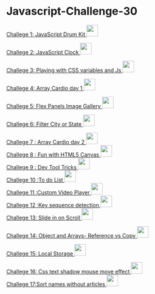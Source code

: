 # Javascript-Challenge-30

<a href="https://github.com/Anafruiz/Javascript-Challenge-30/tree/master/Challenge%201"> Challege 1: JavaScript Drum Kit <img src="https://img.icons8.com/ios/50/000000/drum-set.png" width="30" height="30"/> </a>   

<a href="https://github.com/Anafruiz/Javascript-Challenge-30/tree/master/Challenge%202"> Challege 2: JavaScript Clock  <img src="https://img.icons8.com/pastel-glyph/64/000000/clock--v1.png" width="30" height="30"/></a>  

<a href="https://github.com/Anafruiz/Javascript-Challenge-30/tree/master/Challenge%203"> Challege 3: Playing with CSS variables and Js <img src="https://img.icons8.com/material-outlined/24/000000/css.png" width="30" height="30" /></a>  

<a href="https://github.com/Anafruiz/Javascript-Challenge-30/tree/master/Challenge%204"> Challege 4: Array Cardio day 1 <img src="https://img.icons8.com/dotty/80/000000/google-code.png" width="30" height="30" /></a>  

<a href="https://github.com/Anafruiz/Javascript-Challenge-30/tree/master/Challenge%205"> Challege 5: Flex Panels Image Gallery <img src="https://img.icons8.com/ios/50/000000/gallery.png" width="30" height="30" /></a>  

<a href="https://github.com/Anafruiz/Javascript-Challenge-30/tree/master/Challenge%206"> Challege 6: Filter City or State <img src="https://img.icons8.com/wired/64/000000/city.png" width="30" height="30" /></a>  

<a href="https://github.com/Anafruiz/Javascript-Challenge-30/tree/master/Challenge%207"> Challege 7 : Array Cardio day 2 <img src="https://img.icons8.com/dotty/80/000000/google-code.png" width="30" height="30" /></a>  
<a href="https://github.com/Anafruiz/Javascript-Challenge-30/tree/master/Challenge%208"> Challege 8 : Fun with HTML5 Canvas <img src="https://img.icons8.com/dotty/80/000000/paint.png" width="30" height="30" /></a>  
<a href="https://github.com/Anafruiz/Javascript-Challenge-30/tree/master/Challenge%209"> Challege 9 : Dev Tool Tricks <img src="https://img.icons8.com/wired/64/000000/console.png" width="30" height="30" /></a>    
<a href="https://github.com/Anafruiz/Javascript-Challenge-30/tree/master/Challenge%2010"> Challege 10 :To do List <img src="https://img.icons8.com/wired/50/000000/add-list.png" width="30" height="30" /></a>  
<a href="https://github.com/Anafruiz/Javascript-Challenge-30/tree/master/Challenge%2011"> Challege 11 :Custom Video Player <img src="https://img.icons8.com/wired/64/000000/music-video.png" width="30" height="30" /></a>   
<a href="https://github.com/Anafruiz/Javascript-Challenge-30/tree/master/Challenge%2012"> Challege 12 :Key sequence detection <img src="https://img.icons8.com/wired/64/000000/keyboard.png" width="30" height="30" /></a>   
<a href="https://github.com/Anafruiz/Javascript-Challenge-30/tree/master/Challenge%2013"> Challege 13: Slide in on Scroll <img src="https://img.icons8.com/pastel-glyph/64/000000/verified-scroll--v1.png" width="30" height="30" /></a>   

<a href="https://github.com/Anafruiz/Javascript-Challenge-30/tree/master/Challenge%2014"> Challege 14: Object and Arrays- Reference vs Copy <img src="https://img.icons8.com/fluent-systems-regular/48/000000/head-to-head.png" width="30" height="30" /></a>     

<a href="https://github.com/Anafruiz/Javascript-Challenge-30/tree/master/Challenge%2015"> Challege 15: Local Storage <img src="https://img.icons8.com/material-two-tone/24/000000/storage.png" width="30" height="30" /></a>      

<a href="https://github.com/Anafruiz/Javascript-Challenge-30/tree/master/Challenge%2016"> Challege 16: Css text shadow mouse move effect <img src="https://img.icons8.com/wired/64/000000/mouse.png" width="30" height="30" /></a>      
<a href="https://github.com/Anafruiz/Javascript-Challenge-30/tree/master/Challenge%2017"> Challege 17:Sort names without articles <img src="https://img.icons8.com/wired/64/000000/sorting-arrows.png" width="30" height="30" /></a>      

  
